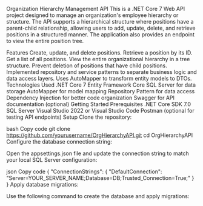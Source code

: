 Organization Hierarchy Management API
This is a .NET Core 7 Web API project designed to manage an organization's employee hierarchy or structure. 
The API supports a hierarchical structure where positions have a parent-child relationship, 
allowing users to add, update, delete, and retrieve positions in a structured manner. 
The application also provides an endpoint to view the entire position tree.

Features
Create, update, and delete positions.
Retrieve a position by its ID.
Get a list of all positions.
View the entire organizational hierarchy in a tree structure.
Prevent deletion of positions that have child positions.
Implemented repository and service patterns to separate business logic and data access layers.
Uses AutoMapper to transform entity models to DTOs.
Technologies Used
.NET Core 7
Entity Framework Core
SQL Server for data storage
AutoMapper for model mapping
Repository Pattern for data access
Dependency Injection for better code organization
Swagger for API documentation (optional)
Getting Started
Prerequisites
.NET Core SDK 7.0
SQL Server
Visual Studio 2022 or Visual Studio Code
Postman (optional for testing API endpoints)
Setup
Clone the repository:

bash
Copy code
git clone https://github.com/yourusername/OrgHierarchyAPI.git
cd OrgHierarchyAPI
Configure the database connection string:

Open the appsettings.json file and update the connection string to match your local SQL Server configuration:

json
Copy code
{
  "ConnectionStrings": {
    "DefaultConnection": "Server=YOUR_SERVER_NAME;Database=DB;Trusted_Connection=True;"
  }
}
Apply database migrations:

Use the following command to create the database and apply migrations:
